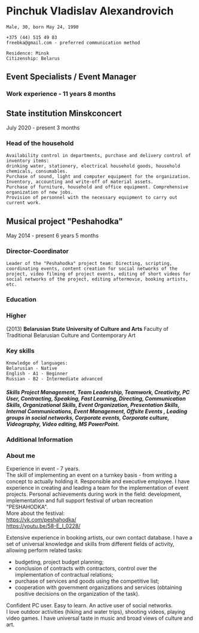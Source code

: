 # **Pinchuk Vladislav Alexandrovich**
```
Male, 30, born May 24, 1990
```
```
+375 (44) 515 49 83
freebka@gmail.com - preferred communication method
```
```
Residence: Minsk
Citizenship: Belarus
```
## Event Specialists / Event Manager
### Work experience - 11 years 8 months


## State institution Minskconcert
July 2020 - present
3 months
### **Head of the household**
```
Availability control in departments, purchase and delivery control of inventory items:
drinking water, stationery, electrical household goods, household chemicals, consumables.
Purchase of sound, light and computer equipment for the organization.
Inventory, accounting and write-off of material assets.
Purchase of furniture, household and office equipment. Comprehensive organization of new jobs.
Provision of personnel with the necessary equipment to carry out current work.
```

## Musical project "Peshahodka"
May 2014 - present
6 years 5 months
### **Director-Coordinator**
```
Leader of the "Peshahodka" project team: Directing, scripting, coordinating events, content creation for social networks of the project, video filming of project events, editing of short videos for social networks of the project, editing aftermovie, booking artists, etc.
```

### Education

### Higher

(2013) **Belarusian State University of Culture and Arts**
Faculty of Traditional Belarusian Culture and Contemporary Art

### Key skills
```
Knowledge of languages:
Belarusian - Native
English - A1 - Beginner
Russian - B2 - Intermediate advanced
```
##### Skills Project Management, Team Leadership, Teamwork, Creativity, PC User, Contracting, Speaking, Fast Learning, Directing, Communication Skills, Organizational Skills, Event Organization, Presentation Skills, Internal Communications, Event Management, Offsite Events , Leading groups in social networks, Corporate events, Corporate culture, Videography, Video editing, MS PowerPoint.

### Additional Information

### **About me**
Experience in event - 7 years.  
The skill of implementing an event on a turnkey basis - from writing a concept to actually holding it.
Responsible and executive employee. I have experience in creating and leading a team for the implementation of event projects.
Personal achievements during work in the field: development, implementation and full support
festival of urban recreation "PESHAHODKA".  
More about the festival:  
<https://vk.com/peshahodka/>  
<https://youtu.be/58-E_I_0228/>  

Extensive experience in booking artists, our own contact database.
I have a set of universal knowledge and skills from different fields of activity, allowing
perform related tasks:
* budgeting, project budget planning;
* conclusion of contracts with contractors, control over the implementation of contractual relations;
* purchase of services and goods using the competitive list;
* cooperation with government organizations and services (obtaining positive
decisions on the organization of the task).  

Confident PC user. Easy to learn. An active user of social networks.  
I love outdoor activities (hiking and water trips), shooting videos, playing video games. I have
universal taste in music and broad views of culture and art.
